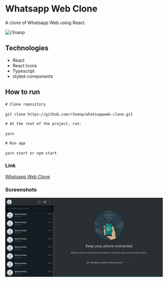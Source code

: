 # Whatsapp Web Clone
A clone of Whatsapp Web using React.

![r3nanp](https://img.shields.io/badge/r3nanp-whatsappweb--clone-blue)

## Technologies
* React
* React Icons
* Typescript
* styled-components

## How to run

```
# Clone repository

git clone https://github.com/r3nanp/whatsappweb-clone.git
```

```
# At the root of the project, run:

yarn
```

```
# Run app

yarn start or npm start
```

### Link
[Whatsapp Web Clone](https://r3nanp-whatsapp-clone.netlify.app/) 

### Screenshots
  <img src="./.github/desktop-screenshot.png">
